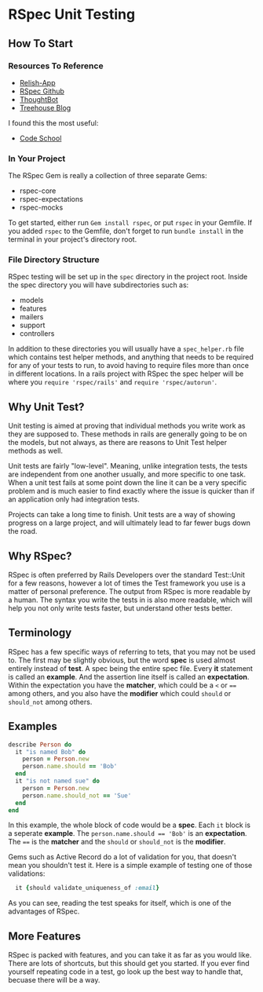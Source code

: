 RSpec Unit Testing
==================

## How To Start
### Resources To Reference

  - [Relish-App](https://relishapp.com/rspec)
  - [RSpec Github](https://github.com/rspec/rspec)
  - [ThoughtBot](http://robots.thoughtbot.com/how-we-test-rails-applications)
  - [Treehouse Blog](http://blog.teamtreehouse.com/an-introduction-to-rspec)

  I found this the most useful:
  - [Code School](https://www.codeschool.com/courses/testing-with-rspec)

### In Your Project

  The RSpec Gem is really a collection of three separate Gems:
  - rspec-core
  - rspec-expectations
  - rspec-mocks

To get started, either run `Gem install rspec`, or put `rspec` in your
Gemfile. If you added `rspec` to the Gemfile, don't forget to run `bundle install`
in the terminal in your project's directory root.

### File Directory Structure
  RSpec testing will be set up in the `spec` directory in the project root. Inside
  the spec directory you will have subdirectories such as:
  -  models
  -  features
  -  mailers
  -  support
  -  controllers

  In addition to these directories you will usually have a `spec_helper.rb` file
  which contains test helper methods, and anything that needs to be required for
  any of your tests to run, to avoid having to require files more than once in
  different locations. In a rails project with RSpec the spec helper will be
  where you `require 'rspec/rails'` and `require 'rspec/autorun'`.

## Why Unit Test?
  Unit testing is aimed at proving that individual methods you write work as they
  are supposed to. These methods in rails are generally going to be on the models,
  but not always, as there are reasons to Unit Test helper methods as well.

  Unit tests are fairly "low-level". Meaning, unlike integration tests, the tests
  are independent from one another usually, and more specific to one task.
  When a unit test fails at some point down the line it can be a very specific problem
  and is much easier to find exactly where the issue is quicker than if an
  application only had integration tests.

  Projects can take a long time to finish. Unit tests are a way of showing progress
  on a large project, and will ultimately lead to far fewer bugs down the road.

## Why RSpec?
  RSpec is often preferred by Rails Developers over the standard Test::Unit
  for a few reasons, however a lot of times the Test framework you use
  is a matter of personal preference. The output from RSpec is more readable by
  a human. The syntax you write the tests in is also more readable, which will
  help you not only write tests faster, but understand other tests better.

## Terminology
  RSpec has a few specific ways of referring to tets, that you may not be used to. The first
  may be slightly obvious, but the word **spec** is used almost entirely instead of **test**. A spec
  being the entire spec file. Every **it** statement is called an **example**. And the
  assertion line itself is called an **expectation**. Within the expectation you have
  the **matcher**, which could be a `<` or `==` among others, and you also have the **modifier** which
  could `should` or `should_not` among others.


## Examples

```ruby
describe Person do
  it "is named Bob" do
    person = Person.new
    person.name.should == 'Bob'
  end
  it "is not named sue" do
    person = Person.new
    person.name.should_not == 'Sue'
  end
end
```

  In this example, the whole block of code would be a **spec**. Each `it` block is a
  seperate **example**. The `person.name.should == 'Bob'` is an **expectation**.
  The `==` is the **matcher** and the `should` or `should_not` is the **modifier**.


  Gems such as Active Record do a lot of validation for you, that doesn't mean you
  shouldn't test it. Here is a simple example of testing one of those validations:

```ruby
  it {should validate_uniqueness_of :email}
```
  As you can see, reading the test speaks for itself, which is one of the advantages of RSpec.

## More Features
  RSpec is packed with features, and you can take it as far as you would like. There are lots
  of shortcuts, but this should get you started. If you ever find yourself repeating code in a test,
  go look up the best way to handle that, becuase there will be a way.
